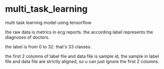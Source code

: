 # multi_task_learning

multi task learning model using tensorflow

the raw data is metrics in ecg reports.
the according label represents the diagnoses of doctors.


the label is from 0 to 32. that's 33 classes.

the first 2 columns of label file and data file is sample id, 
the sample in label file and data file are strictly aligned, so u can just ignore the first 2 columns.

